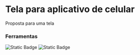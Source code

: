 # Tela para aplicativo de celular

Proposta para uma tela 

### Ferramentas
![Static Badge](https://img.shields.io/badge/Android%20Studio-black?style=flat&logo=Android%20Studio&logoColor=white)
![Static Badge](https://img.shields.io/badge/Kotlin-black?style=flat&logo=Kotlin&logoColor=white)

